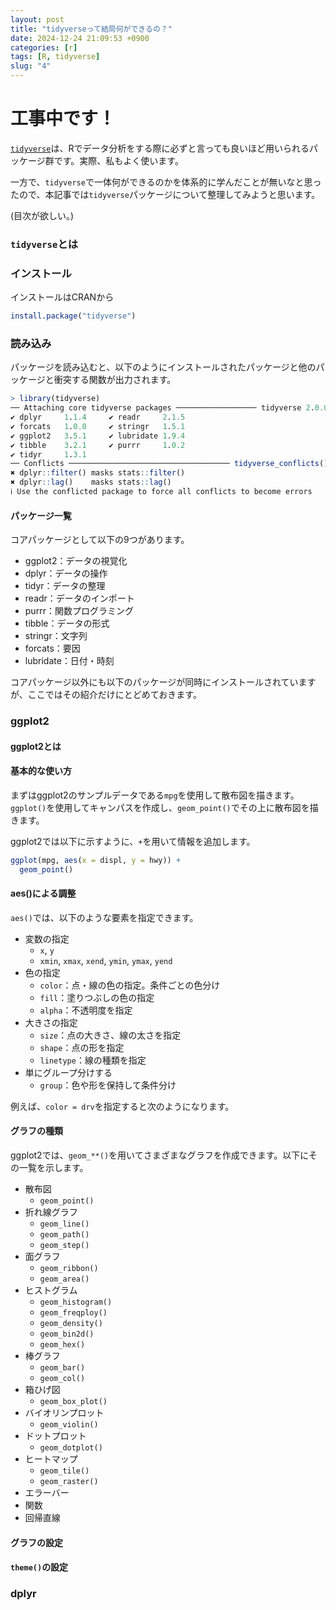 ```yaml
---
layout: post
title: "tidyverseって結局何ができるの？"
date: 2024-12-24 21:09:53 +0900
categories: [r]
tags: [R, tidyverse]
slug: "4"
---
```


# 工事中です！

[`tidyverse`](https://tidyverse.tidyverse.org/)は、Rでデータ分析をする際に必ずと言っても良いほど用いられるパッケージ群です。実際、私もよく使います。

一方で、`tidyverse`で一体何ができるのかを体系的に学んだことが無いなと思ったので、本記事では`tidyverse`パッケージについて整理してみようと思います。

(目次が欲しい。)

### `tidyverse`とは

### インストール

インストールはCRANから

```r
install.package("tidyverse")
```

### 読み込み

パッケージを読み込むと、以下のようにインストールされたパッケージと他のパッケージと衝突する関数が出力されます。

```r
> library(tidyverse)
── Attaching core tidyverse packages ────────────────── tidyverse 2.0.0 ──
✔ dplyr     1.1.4     ✔ readr     2.1.5
✔ forcats   1.0.0     ✔ stringr   1.5.1
✔ ggplot2   3.5.1     ✔ lubridate 1.9.4
✔ tibble    3.2.1     ✔ purrr     1.0.2
✔ tidyr     1.3.1
── Conflicts ──────────────────────────────────── tidyverse_conflicts() ──
✖ dplyr::filter() masks stats::filter()
✖ dplyr::lag()    masks stats::lag()
ℹ Use the conflicted package to force all conflicts to become errors
```

#### パッケージ一覧

コアパッケージとして以下の9つがあります。

- ggplot2：データの視覚化
- dplyr：データの操作
- tidyr：データの整理
- readr：データのインポート
- purrr：関数プログラミング
- tibble：データの形式
- stringr：文字列
- forcats：要因
- lubridate：日付・時刻

コアパッケージ以外にも以下のパッケージが同時にインストールされていますが、ここではその紹介だけにとどめておきます。

### ggplot2

#### ggplot2とは

#### 基本的な使い方

まずはggplot2のサンプルデータである`mpg`を使用して散布図を描きます。`ggplot()`を使用してキャンパスを作成し、`geom_point()`でその上に散布図を描きます。

ggplot2では以下に示すように、`+`を用いて情報を追加します。

```r
ggplot(mpg, aes(x = displ, y = hwy)) +
  geom_point()
```

#### aes()による調整

`aes()`では、以下のような要素を指定できます。

- 変数の指定
  - `x`, `y`
  - `xmin`, `xmax`, `xend`, `ymin`, `ymax`, `yend`
- 色の指定
  - `color`：点・線の色の指定。条件ごとの色分け
  - `fill`：塗りつぶしの色の指定
  - `alpha`：不透明度を指定
- 大きさの指定
  - `size`：点の大きさ、線の太さを指定
  - `shape`：点の形を指定
  - `linetype`：線の種類を指定
- 単にグループ分けする
  - `group`：色や形を保持して条件分け

例えば、`color = drv`を指定すると次のようになります。

#### グラフの種類

ggplot2では、`geom_**()`を用いてさまざまなグラフを作成できます。以下にその一覧を示します。

- 散布図
  - `geom_point()`
- 折れ線グラフ
  - `geom_line()`
  - `geom_path()`
  - `geom_step()`
- 面グラフ
  - `geom_ribbon()`
  - `geom_area()`
- ヒストグラム
  - `geom_histogram()`
  - `geom_freqploy()`
  - `geom_density()`
  - `geom_bin2d()`
  - `geom_hex()`
- 棒グラフ
  - `geom_bar()`
  - `geom_col()`
- 箱ひげ図
  - `geom_box_plot()`
- バイオリンプロット
  - `geom_violin()`
- ドットプロット
  - `geom_dotplot()`
- ヒートマップ
  - `geom_tile()`
  - `geom_raster()`
- エラーバー
- 関数
- 回帰直線

#### グラフの設定

#### `theme()`の設定

### dplyr
